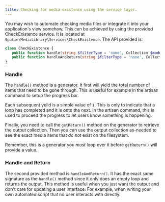 ```yaml
---
title: Checking for media existence using the service layer.
---
```


You may wish to automate checking media files or integrate it into your application's view somehow.
This can be achieved by using the provided CheckExistence service.
It is located at `Spatie\MediaLibrary\Services\CheckExistence`.
The API provided is:

```php
class CheckExistence {
   public function handle(string $filterType = 'none', Collection $models = null) : Traversable;
   public function handleAndReturn(string $filterType = 'none', Collection $models = null) : Collection;
}
```

### Handle

The `handle()` method is a [generator](http://php.net/manual/en/language.generators.overview.php).
It first will yield the total number of items that need to be gone through.
This is useful for example in the artisan command to setup the progress bar.

Each subsequent yeild is a simple value of `1`.
This is only to indicate that a loop has completed and it is onto the next.
In the artisan command, this is used to proceed the progress to let users know something is happening.

Finally, you need to call the `getReturn()` method on the generator to retrieve the output collection.
Then you can use the output collection as-needed to see the exact media items that *do not* exist on the filesystem.

Remember, this is a generator you *must* loop over it before `getReturn()` will provide a value.

### Handle and Return

The second provided method is `handleAndReturn()`.
It has the exact same signature as the `handle()` method since it only does an empty loop and returns the output.
This method is useful when you just want the output and don't care for updating a user interface.
For example, when writing your own automated script that no user interacts with directly.
